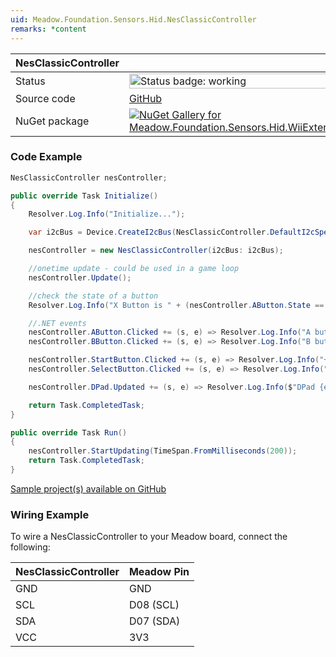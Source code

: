 ```yaml
---
uid: Meadow.Foundation.Sensors.Hid.NesClassicController
remarks: *content
---
```


| NesClassicController | |
|--------|--------|
| Status | <img src="https://img.shields.io/badge/Working-brightgreen" style="width: auto; height: -webkit-fill-available;" alt="Status badge: working" /> |
| Source code | [GitHub](https://github.com/WildernessLabs/Meadow.Foundation/tree/main/Source/Meadow.Foundation.Peripherals/Sensors.Hid.WiiExtensionControllers) |
| NuGet package | <a href="https://www.nuget.org/packages/Meadow.Foundation.Sensors.Hid.WiiExtensionControllers/" target="_blank"><img src="https://img.shields.io/nuget/v/Meadow.Foundation.Sensors.Hid.WiiExtensionControllers.svg?label=Meadow.Foundation.Sensors.Hid.WiiExtensionControllers" alt="NuGet Gallery for Meadow.Foundation.Sensors.Hid.WiiExtensionControllers" /></a> |

### Code Example

```csharp
NesClassicController nesController;

public override Task Initialize()
{
    Resolver.Log.Info("Initialize...");

    var i2cBus = Device.CreateI2cBus(NesClassicController.DefaultI2cSpeed);

    nesController = new NesClassicController(i2cBus: i2cBus);

    //onetime update - could be used in a game loop
    nesController.Update();

    //check the state of a button
    Resolver.Log.Info("X Button is " + (nesController.AButton.State == true ? "pressed" : "not pressed"));

    //.NET events
    nesController.AButton.Clicked += (s, e) => Resolver.Log.Info("A button clicked");
    nesController.BButton.Clicked += (s, e) => Resolver.Log.Info("B button clicked");

    nesController.StartButton.Clicked += (s, e) => Resolver.Log.Info("+ button clicked");
    nesController.SelectButton.Clicked += (s, e) => Resolver.Log.Info("- button clicked");

    nesController.DPad.Updated += (s, e) => Resolver.Log.Info($"DPad {e.New}");

    return Task.CompletedTask;
}

public override Task Run()
{
    nesController.StartUpdating(TimeSpan.FromMilliseconds(200));
    return Task.CompletedTask;
}

```

[Sample project(s) available on GitHub](https://github.com/WildernessLabs/Meadow.Foundation/tree/main/Source/Meadow.Foundation.Peripherals/Sensors.Hid.WiiExtensionControllers/Samples/NesClassicController_Sample)

### Wiring Example

To wire a NesClassicController to your Meadow board, connect the following:

| NesClassicController  | Meadow Pin  |
|---------|-------------|
| GND     | GND         |
| SCL     | D08 (SCL)   |
| SDA     | D07 (SDA)   |
| VCC     | 3V3         |
